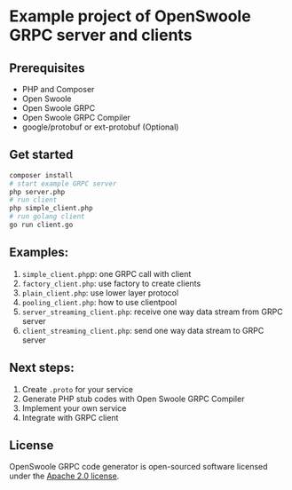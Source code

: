 # Example project of OpenSwoole GRPC server and clients

## Prerequisites

* PHP and Composer
* Open Swoole
* Open Swoole GRPC
* Open Swoole GRPC Compiler
* google/protobuf or ext-protobuf (Optional)

## Get started

```bash
composer install
# start example GRPC server
php server.php
# run client
php simple_client.php
# run golang client
go run client.go
```

## Examples:

1. `simple_client.php`p: one GRPC call with client
2. `factory_client.php`: use factory to create clients
3. `plain_client.php`: use lower layer protocol
4. `pooling_client.php`: how to use clientpool
5. `server_streaming_client.php`: receive one way data stream from GRPC server
6. `client_streaming_client.php`: send one way data stream to GRPC server

## Next steps:

1. Create `.proto` for your service
2. Generate PHP stub codes with Open Swoole GRPC Compiler
3. Implement your own service
4. Integrate with GRPC client

## License

OpenSwoole GRPC code generator is open-sourced software licensed under the [Apache 2.0 license](https://github.com/openswoole/grpc/blob/main/LICENSE).
